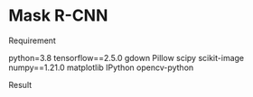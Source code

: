 # Mask R-CNN

  Requirement

python=3.8
tensorflow==2.5.0
gdown
Pillow
scipy
scikit-image
numpy==1.21.0
matplotlib
IPython
opencv-python


  Result

